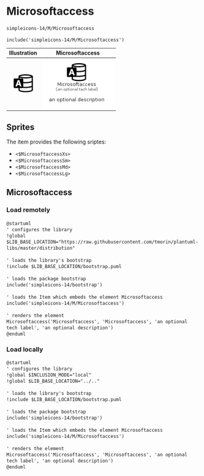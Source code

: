 # Microsoftaccess


```text
simpleicons-14/M/Microsoftaccess
```

```text
include('simpleicons-14/M/Microsoftaccess')
```



| Illustration | Microsoftaccess |
| :---: | :---: |
| ![illustration for Illustration](../../simpleicons-14/M/Microsoftaccess.png) | ![illustration for Microsoftaccess](../../simpleicons-14/M/Microsoftaccess.Local.png) |



## Sprites
The item provides the following sriptes:

- `<$MicrosoftaccessXs>`
- `<$MicrosoftaccessSm>`
- `<$MicrosoftaccessMd>`
- `<$MicrosoftaccessLg>`





## Microsoftaccess

### Load remotely
```plantuml
@startuml
' configures the library
!global $LIB_BASE_LOCATION="https://raw.githubusercontent.com/tmorin/plantuml-libs/master/distribution"

' loads the library's bootstrap
!include $LIB_BASE_LOCATION/bootstrap.puml

' loads the package bootstrap
include('simpleicons-14/bootstrap')

' loads the Item which embeds the element Microsoftaccess
include('simpleicons-14/M/Microsoftaccess')

' renders the element
Microsoftaccess('Microsoftaccess', 'Microsoftaccess', 'an optional tech label', 'an optional description')
@enduml
```

### Load locally
```plantuml
@startuml
' configures the library
!global $INCLUSION_MODE="local"
!global $LIB_BASE_LOCATION="../.."

' loads the library's bootstrap
!include $LIB_BASE_LOCATION/bootstrap.puml

' loads the package bootstrap
include('simpleicons-14/bootstrap')

' loads the Item which embeds the element Microsoftaccess
include('simpleicons-14/M/Microsoftaccess')

' renders the element
Microsoftaccess('Microsoftaccess', 'Microsoftaccess', 'an optional tech label', 'an optional description')
@enduml
```


